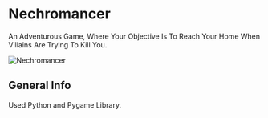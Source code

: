 # Nechromancer

An Adventurous Game, Where Your Objective Is To Reach Your Home When Villains Are Trying To Kill You.

![Nechromancer](https://user-images.githubusercontent.com/75238302/154856285-4c35f72a-ff5d-496f-b55e-be39e7895807.png)

## General Info

Used Python and Pygame Library.


